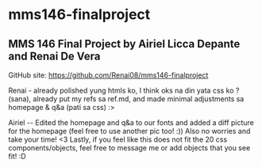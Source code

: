 # mms146-finalproject

## MMS 146 Final Project by Airiel Licca Depante and Renai De Vera
GitHub site: https://github.com/Renai08/mms146-finalproject

Renai - already polished yung htmls ko, I think oks na din yata css ko ? (sana), already put my refs sa ref.md, and made minimal adjustments sa homepage & q&a (pati sa css) :>

Airiel -- Edited the homepage and q&a to our fonts and added a diff picture for the homepage (feel free to use another pic too! :)) Also no worries and take your time! <3 Lastly, if you feel like this does not fit the 20 css components/objects, feel free to message me or add objects that you see fit! :D
